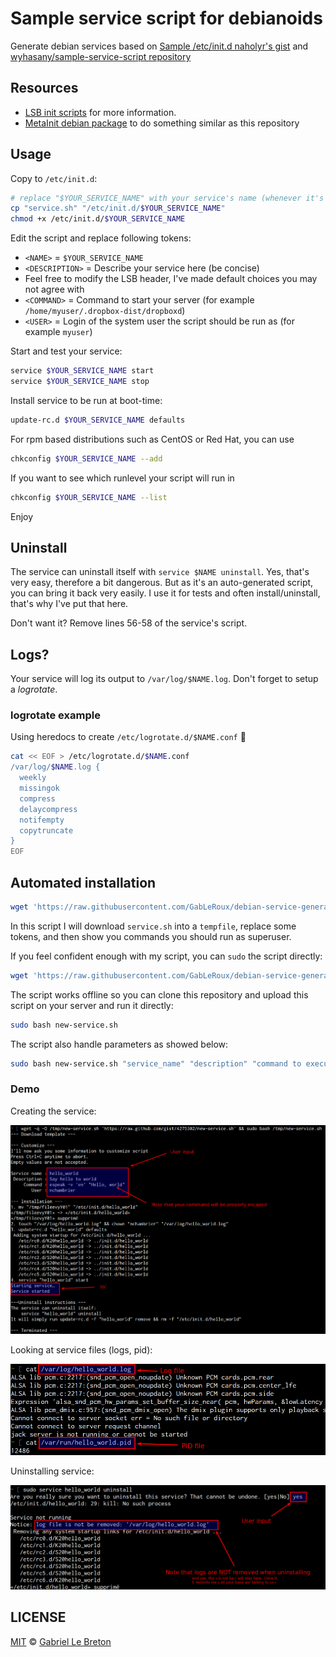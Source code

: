# Sample service script for debianoids

Generate debian services based on [Sample /etc/init.d naholyr's gist](https://gist.github.com/naholyr/4275302) and [wyhasany/sample-service-script repository](https://github.com/wyhasany/sample-service-script)

## Resources

* [LSB init scripts](http://wiki.debian.org/LSBInitScripts) for more information.
* [MetaInit debian package](https://wiki.debian.org/MetaInit) to do something similar as this repository 

## Usage

Copy to `/etc/init.d`:

```sh
# replace "$YOUR_SERVICE_NAME" with your service's name (whenever it's not enough obvious)
cp "service.sh" "/etc/init.d/$YOUR_SERVICE_NAME"
chmod +x /etc/init.d/$YOUR_SERVICE_NAME
```

Edit the script and replace following tokens:

* `<NAME>` = `$YOUR_SERVICE_NAME`
* `<DESCRIPTION>` = Describe your service here (be concise)
* Feel free to modify the LSB header, I've made default choices you may not agree with
* `<COMMAND>` = Command to start your server (for example `/home/myuser/.dropbox-dist/dropboxd`)
* `<USER>` = Login of the system user the script should be run as (for example `myuser`)

Start and test your service:

```sh
service $YOUR_SERVICE_NAME start
service $YOUR_SERVICE_NAME stop
```

Install service to be run at boot-time:

```sh
update-rc.d $YOUR_SERVICE_NAME defaults
```
For rpm based distributions such as CentOS or Red Hat, you can use

```sh
chkconfig $YOUR_SERVICE_NAME --add
```
If you want to see which runlevel your script will run in

```sh
chkconfig $YOUR_SERVICE_NAME --list
```

Enjoy

## Uninstall

The service can uninstall itself with `service $NAME uninstall`. Yes, that's very easy, therefore a bit dangerous. But as it's an auto-generated script, you can bring it back very easily. I use it for tests and often install/uninstall, that's why I've put that here.

Don't want it? Remove lines 56-58 of the service's script.

## Logs?

Your service will log its output to `/var/log/$NAME.log`. Don't forget to setup a *logrotate*.

### logrotate example

Using heredocs to create `/etc/logrotate.d/$NAME.conf` :tada:

```sh
cat << EOF > /etc/logrotate.d/$NAME.conf
/var/log/$NAME.log {
  weekly
  missingok
  compress
  delaycompress
  notifempty
  copytruncate
}
EOF
```

## Automated installation

```sh
wget 'https://raw.githubusercontent.com/GabLeRoux/debian-service-generator/master/new-service.sh' && bash new-service.sh
```

In this script I will download `service.sh` into a `tempfile`, replace some tokens, and then show you commands you should run as superuser.

If you feel confident enough with my script, you can `sudo` the script directly:

```sh
wget 'https://raw.githubusercontent.com/GabLeRoux/debian-service-generator/master/new-service.sh' && sudo bash new-service.sh
```

The script works offline so you can clone this repository and upload this script on your server and run it directly:

```sh
sudo bash new-service.sh
```

The script also handle parameters as showed below:

```sh
sudo bash new-service.sh "service_name" "description" "command to execute" "user which should run command"
```

### Demo

Creating the service:

![service-create](screenshots/service-create.png)

Looking at service files (logs, pid):

![service-files](screenshots/service-files.png)

Uninstalling service:

![service-uninstall](screenshots/service-uninstall.png)

## LICENSE

[MIT](LICENSE.md) © [Gabriel Le Breton](https://gableroux.com)

